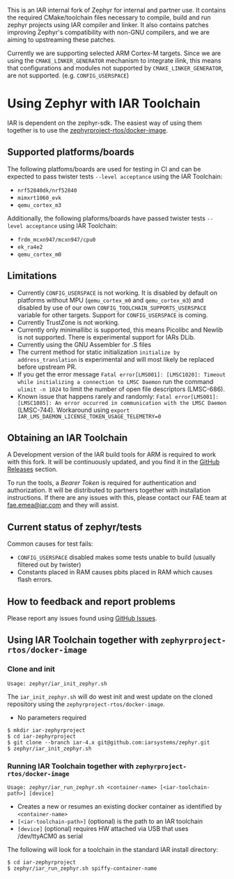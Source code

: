This is an IAR internal fork of Zephyr for internal and partner use. It contains the required CMake/toolchain files necessary to compile, build and run zephyr projects using IAR compiler and linker. It also contains patches improving Zephyr's compatibility with non-GNU compilers, and we are aiming to upstreaming these patches.

Currently we are supporting selected ARM Cortex-M targets.
Since we are using the `CMAKE_LINKER_GENERATOR` mechanism to integrate ilink, this means that configurations and modules not supported by `CMAKE_LINKER_GENERATOR`, are not supported.
(e.g. `CONFIG_USERSPACE`)


# Using Zephyr with IAR Toolchain

IAR is dependent on the zephyr-sdk. The easiest way of using them together is to use the [zephyrproject-rtos/docker-image](https://github.com/zephyrproject-rtos/docker-image).

## Supported platforms/boards

The following platfoms/boards are used for testing in CI and can be expected to pass twister tests `--level acceptance` using the IAR Toolchain:

* `nrf52840dk/nrf52840`
* `mimxrt1060_evk`
* `qemu_cortex_m3`

Additionally, the following plaforms/boards have passed twister tests `--level acceptance` using IAR Toolchain:

* `frdm_mcxn947/mcxn947/cpu0`
* `ek_ra4e2`
* `qemu_cortex_m0`

## Limitations

* Currently `CONFIG_USERSPACE` is not working. It is disabled by default on platforms without MPU (`qemu_cortex_m0` and `qemu_cortex_m3`) and disabled by use of our own `CONFIG_TOOLCHAIN_SUPPORTS_USERSPACE` variable for other targets. Support for `CONFIG_USERSPACE` is coming.
* Currently TrustZone is not working. 
* Currently only minimallibc is supported, this means Picolibc and Newlib is not supported. There is experimental support for IARs DLib.
* Currently using the GNU Assembler for .S files
* The current method for static initialization `initialize by address_translation` is experimental and will most likely be replaced before upstream PR.
* If you get the error message ```Fatal error[LMS001]: [LMSC1020]: Timeout while initializing a connection to LMSC Daemon``` run the command `ulimit -n 1024` to limit the number of open file descriptors (LMSC-686).
* Known issue that happens rarely and randomly: ```Fatal error[LMS001]: [LMSC1085]: An error occurred in communication with the LMSC Daemon``` (LMSC-744).
Workaround using `export IAR_LMS_DAEMON_LICENSE_TOKEN_USAGE_TELEMETRY=0`

## Obtaining an IAR Toolchain

A Development version of the IAR build tools for ARM is required to work with this fork. It will be continuously updated, and you find it in the [GitHub Releases](https://github.com/iarsystems/zephyr/releases) section.

To run the tools, a *Bearer Token* is required for authentication and authorization. It will be distributed to partners together with installation instructions. If there are any issues with this, please contact our FAE team at fae.emea@iar.com and they will assist.

## Current status of zephyr/tests

Common causes for test fails:
* `CONFIG_USERSPACE` disabled makes some tests unable to build (usually filtered out by twister)
* Constants placed in RAM causes pbits placed in RAM which causes flash errors.

## How to feedback and report problems

Please report any issues found using [GitHub Issues](https://github.com/iarsystems/zephyr/issues).

## Using IAR Toolchain together with `zephyrproject-rtos/docker-image`

### Clone and init

`Usage: zephyr/iar_init_zephyr.sh`

The `iar_init_zephyr.sh` will do west init and west update on the cloned repository using the `zephyrproject-rtos/docker-image`.

* No parameters required

```
$ mkdir iar-zephyrproject
$ cd iar-zephyrproject
$ git clone --branch iar-4.x git@github.com:iarsystems/zephyr.git
$ zephyr/iar_init_zephyr.sh
```

### Running IAR Toolchain together with `zephyrproject-rtos/docker-image`

`Usage: zephyr/iar_run_zephyr.sh <container-name> [<iar-toolchain-path>] [device]`

* Creates a new or resumes an existing docker container as identified by `<container-name>`
* `[<iar-toolchain-path>]` (optional) is the path to an IAR toolchain
* `[device]` (optional) requires HW attached via USB that uses /dev/ttyACM0 as serial

The following will look for a toolchain in the standard IAR install directory:

```
$ cd iar-zephyrproject
$ zephyr/iar_run_zephyr.sh spiffy-container-name
```

